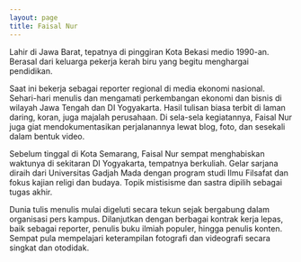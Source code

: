 ```yaml
---
layout: page
title: Faisal Nur
---
```


Lahir di Jawa Barat, tepatnya di pinggiran Kota Bekasi medio 1990-an. Berasal dari keluarga pekerja kerah biru yang begitu menghargai pendidikan.

Saat ini bekerja sebagai reporter regional di media ekonomi nasional. Sehari-hari menulis dan mengamati perkembangan ekonomi dan bisnis di wilayah Jawa Tengah dan DI Yogyakarta. Hasil tulisan biasa terbit di laman daring, koran, juga majalah perusahaan. Di sela-sela kegiatannya, Faisal Nur juga giat mendokumentasikan perjalanannya lewat blog, foto, dan sesekali dalam bentuk video.

Sebelum tinggal di Kota Semarang, Faisal Nur sempat menghabiskan waktunya di sekitaran DI Yogyakarta, tempatnya berkuliah. Gelar sarjana diraih dari Universitas Gadjah Mada dengan program studi Ilmu Filsafat dan fokus kajian religi dan budaya. Topik mistisisme dan sastra dipilih sebagai tugas akhir.

Dunia tulis menulis mulai digeluti secara tekun sejak bergabung dalam organisasi pers kampus. Dilanjutkan dengan berbagai kontrak kerja lepas, baik sebagai reporter, penulis buku ilmiah populer, hingga penulis konten. Sempat pula mempelajari keterampilan fotografi dan videografi secara singkat dan otodidak.

